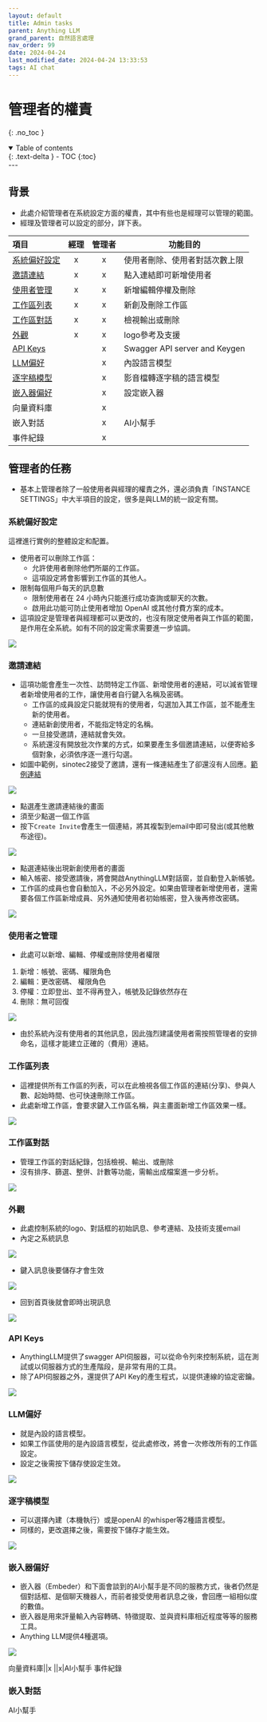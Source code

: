 ```yaml
---
layout: default
title: Admin tasks
parent: Anything LLM
grand_parent: 自然語言處理
nav_order: 99
date: 2024-04-24
last_modified_date: 2024-04-24 13:33:53
tags: AI chat
---
```


# 管理者的權責
{: .no_toc }

<details open markdown="block">
  <summary>
    Table of contents
  </summary>
  {: .text-delta }
- TOC
{:toc}
</details>
---

## 背景

- 此處介紹管理者在系統設定方面的權責，其中有些也是經理可以管理的範圍。
- 經理及管理者可以設定的部分，詳下表。

項目|經理|管理者|功能目的
:-|:-:|:-:|-
[系統偏好設定](#系統偏好設定)|x|x|使用者刪除、使用者對話次數上限
[邀請連結](#邀請連結)|x|x|點入連結即可新增使用者
[使用者管理](#使用者管理)|x|x|新增編輯停權及刪除
[工作區列表](#工作區列表)|x|x|新創及刪除工作區
[工作區對話](#工作區列表)|x|x|檢視輸出或刪除
[外觀](#外觀)|x|x|logo參考及支援
[API Keys](#api-keys)||x|Swagger API server and Keygen
[LLM偏好](#llm偏好)||x|內設語言模型
[逐字稿模型](#逐字稿模型)||x|影音檔轉逐字稿的語言模型
[嵌入器偏好](#嵌入器偏好)||x|設定嵌入器
向量資料庫||x
嵌入對話||x|AI小幫手
事件紀錄||x

## 管理者的任務

- 基本上管理者除了一般使用者與經理的權責之外，還必須負責「INSTANCE SETTINGS」中大半項目的設定，很多是與LLM的統一設定有關。

### 系統偏好設定

這裡進行實例的整體設定和配置。

- 使用者可以刪除工作區：
  - 允許使用者刪除他們所屬的工作區。 
  - 這項設定將會影響到工作區的其他人。
- 限制每個用戶每天的訊息數
  - 限制使用者在 24 小時內只能進行成功查詢或聊天的次數。
  - 啟用此功能可防止使用者增加 OpenAI 或其他付費方案的成本。
- 這項設定是管理者與經理都可以更改的，也沒有限定使用者與工作區的範圍，是作用在全系統。如有不同的設定需求需要進一步協調。

![](adm_pngs/2024-04-26-14-29-45.png)

### 邀請連結

- 這項功能會產生一次性、訪問特定工作區、新增使用者的連結，可以減省管理者新增使用者的工作，讓使用者自行鍵入名稱及密碼。
  - 工作區的成員設定只能就現有的使用者，勾選加入其工作區，並不能產生新的使用者。
  - 連結新創使用者，不能指定特定的名稱。
  - 一旦接受邀請，連結就會失效。
  - 系統還沒有開放批次作業的方式，如果要產生多個邀請連結，以便寄給多個對象，必須依序逐一進行勾選。
- 如圖中範例，sinotec2接受了邀請，還有一條連結產生了卻還沒有人回應。[範例連結](http://eng06.sinotech-eng.com:3001/accept-invite/0TJ37Y0-7FE41X0-GVMEZ5T-T6AT522)

![](adm_pngs/2024-04-26-14-37-19.png)

- 點選產生邀請連結後的畫面
- 須至少點選一個工作區
- 按下`Create Invite`會產生一個連結，將其複製到email中即可發出(或其他散布途徑)。

![](adm_pngs/2024-04-26-14-35-09.png)

- 點選連結後出現新創使用者的畫面
- 輸入帳密、接受邀請後，將會開啟AnythingLLM對話窗，並自動登入新帳號。
- 工作區的成員也會自動加入，不必另外設定。如果由管理者新增使用者，還需要各個工作區新增成員、另外通知使用者初始帳密，登入後再修改密碼。

![](adm_pngs/2024-04-26-14-34-32.png)

### 使用者之管理

- 此處可以新增、編輯、停權或刪除使用者權限
1. 新增：帳號、密碼、權限角色
2. 編輯：更改密碼、 權限角色
3. 停權：立即登出、並不得再登入，帳號及記錄依然存在
4. 刪除：無可回復

![](adm_pngs/2024-04-26-15-14-07.png)

- 由於系統內沒有使用者的其他訊息，因此強烈建議使用者需按照管理者的安排命名，這樣才能建立正確的（費用）連結。

### 工作區列表

- 這裡提供所有工作區的列表，可以在此檢視各個工作區的連結(分享)、參與人數、起始時間、也可快速刪除工作區。
- 此處新增工作區，會要求鍵入工作區名稱，與主畫面新增工作區效果一樣。

![](adm_pngs/2024-04-26-16-28-51.png)

### 工作區對話

- 管理工作區的對話紀錄，包括檢視、輸出、或刪除
- 沒有排序、篩選、整併、計數等功能，需輸出成檔案進一步分析。

![](adm_pngs/2024-04-26-16-22-01.png)

### 外觀

- 此處控制系統的logo、對話框的初始訊息、參考連結、及技術支援email
- 內定之系統訊息

![](adm_pngs/2024-04-26-16-57-59.png)

- 鍵入訊息後要儲存才會生效

![](adm_pngs/2024-04-26-17-07-49.png)

- 回到首頁後就會即時出現訊息

![](adm_pngs/2024-04-26-17-11-48.png)

### API Keys

- AnythingLLM提供了swagger API伺服器，可以從命令列來控制系統，這在測試或以伺服器方式的生產階段，是非常有用的工具。
- 除了API伺服器之外，還提供了API Key的產生程式，以提供連線的協定密鑰。

![](2024-05-01-07-26-38.png)

### LLM偏好

- 就是內設的語言模型。
- 如果工作區使用的是內設語言模型，從此處修改，將會一次修改所有的工作區設定。
- 設定之後需按下儲存使設定生效。

![](2024-05-01-07-35-02.png)

### 逐字稿模型

- 可以選擇內建（本機執行）或是openAI 的whisper等2種語言模型。
- 同樣的，更改選擇之後，需要按下儲存才能生效。

![](2024-05-01-07-42-08.png)

### 嵌入器偏好

- 嵌入器（Embeder）和下面會談到的AI小幫手是不同的服務方式，後者仍然是個對話框、是個聊天機器人，而前者接受使用者訊息之後，會回應一組相似度的數值。
- 嵌入器是用來評量輸入內容轉碼、特徵提取、並與資料庫相近程度等等的服務工具。
- Anything LLM提供4種選項。

![](2024-05-01-07-58-32.png)

向量資料庫||x
||x|AI小幫手
事件紀錄
### 嵌入對話

AI小幫手

